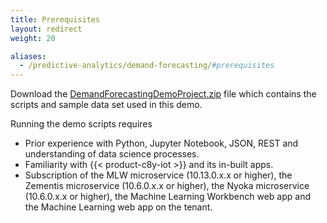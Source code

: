 ```yaml
---
title: Prerequisites
layout: redirect
weight: 20

aliases:
  - /predictive-analytics/demand-forecasting/#prerequisites
---
```


Download the [DemandForecastingDemoProject.zip](/files/zementis/DemandForecastingDemoProject.zip) file which contains the scripts and sample data set used in this demo.

Running the demo scripts requires 

* Prior experience with Python, Jupyter Notebook, JSON, REST and understanding of data science processes.
* Familiarity with {{< product-c8y-iot >}} and its in-built apps.
* Subscription of the MLW microservice (10.13.0.x.x or higher), the Zementis microservice (10.6.0.x.x or higher), the Nyoka microservice (10.6.0.x.x or higher), the Machine Learning Workbench web app and the Machine Learning web app on the tenant.
